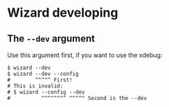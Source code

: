 Wizard developing
=================

## The `--dev` argument

Use this argument first, if you want to use the xdebug:

```shell
$ wizard --dev
$ wizard --dev --config
#        ^^^^^ First!
# This is invalid:
# $ wizard --config --dev
#          ^^^^^^^^ ^^^^^ Second is the --dev
```
